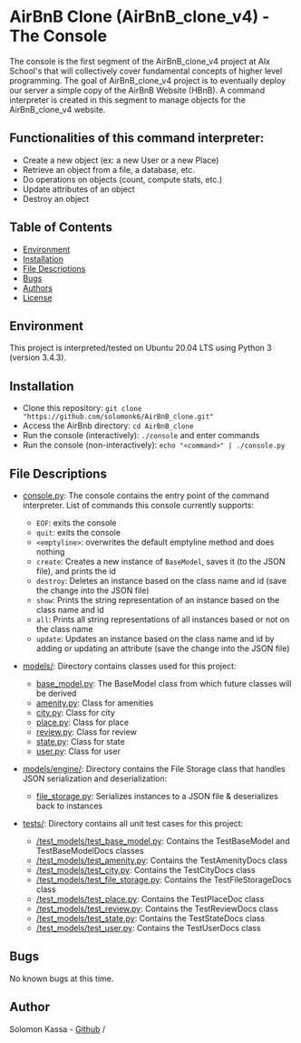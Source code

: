 # AirBnB Clone (AirBnB_clone_v4) - The Console

The console is the first segment of the AirBnB_clone_v4 project at Alx School's that will collectively cover fundamental concepts of higher level programming. The goal of AirBnB_clone_v4 project is to eventually deploy our server a simple copy of the AirBnB Website (HBnB). A command interpreter is created in this segment to manage objects for the AirBnB_clone_v4 website.

## Functionalities of this command interpreter:

- Create a new object (ex: a new User or a new Place)
- Retrieve an object from a file, a database, etc.
- Do operations on objects (count, compute stats, etc.)
- Update attributes of an object
- Destroy an object

## Table of Contents

- [Environment](#environment)
- [Installation](#installation)
- [File Descriptions](#file-descriptions)
- [Bugs](#bugs)
- [Authors](#authors)
- [License](#license)

## Environment

This project is interpreted/tested on Ubuntu 20.04 LTS using Python 3 (version 3.4.3).

## Installation

- Clone this repository: `git clone "https://github.com/solomonk6/AirBnB_clone.git"`
- Access the AirBnb directory: `cd AirBnB_clone`
- Run the console (interactively): `./console` and enter commands
- Run the console (non-interactively): `echo "<command>" | ./console.py`

## File Descriptions

- [console.py](console.py): The console contains the entry point of the command interpreter. List of commands this console currently supports:
  - `EOF`: exits the console 
  - `quit`: exits the console
  - `<emptyline>`: overwrites the default emptyline method and does nothing
  - `create`: Creates a new instance of `BaseModel`, saves it (to the JSON file), and prints the id
  - `destroy`: Deletes an instance based on the class name and id (save the change into the JSON file)
  - `show`: Prints the string representation of an instance based on the class name and id
  - `all`: Prints all string representations of all instances based or not on the class name
  - `update`: Updates an instance based on the class name and id by adding or updating an attribute (save the change into the JSON file)

- [models/](/models): Directory contains classes used for this project:
  - [base_model.py](/models/base_model.py): The BaseModel class from which future classes will be derived
  - [amenity.py](/models/amenity.py): Class for amenities
  - [city.py](/models/city.py): Class for city
  - [place.py](/models/place.py): Class for place
  - [review.py](/models/review.py): Class for review
  - [state.py](/models/state.py): Class for state
  - [user.py](/models/user.py): Class for user

- [models/engine/](/models/engine): Directory contains the File Storage class that handles JSON serialization and deserialization:
  - [file_storage.py](/models/engine/file_storage.py): Serializes instances to a JSON file & deserializes back to instances

- [tests/](/tests): Directory contains all unit test cases for this project:
  - [/test_models/test_base_model.py](/tests/test_models/test_base_model.py): Contains the TestBaseModel and TestBaseModelDocs classes
  - [/test_models/test_amenity.py](/tests/test_models/test_amenity.py): Contains the TestAmenityDocs class
  - [/test_models/test_city.py](/tests/test_models/test_city.py): Contains the TestCityDocs class
  - [/test_models/test_file_storage.py](/tests/test_models/test_file_storage.py): Contains the TestFileStorageDocs class
  - [/test_models/test_place.py](/tests/test_models/test_place.py): Contains the TestPlaceDoc class
  - [/test_models/test_review.py](/tests/test_models/test_review.py): Contains the TestReviewDocs class
  - [/test_models/test_state.py](/tests/test_models/test_state.py): Contains the TestStateDocs class
  - [/test_models/test_user.py](/tests/test_models/test_user.py): Contains the TestUserDocs class


## Bugs
No known bugs at this time. 

## Author
Solomon Kassa - [Github](https://github.com/solomonkassa) / 

